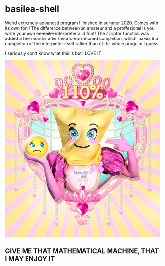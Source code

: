 # basilea-shell
Weird extremely advanced program I finished in summer 2020. Comes with its own font! The difference between an amateur and a proffesional is you write your own ~~compiler~~ interpreter and font!
The scriptor function was added a few months after the aforementioned completion, which makes it a completion of the interpreter itself rather than of the whole program I guess

I seriously don't know what this is but I LOVE IT

![](https://raw.githubusercontent.com/Theophylactus/basilea-shell/main/Feed-me.jpg)
## GIVE ME THAT MATHEMATICAL MACHINE, THAT I MAY ENJOY IT
